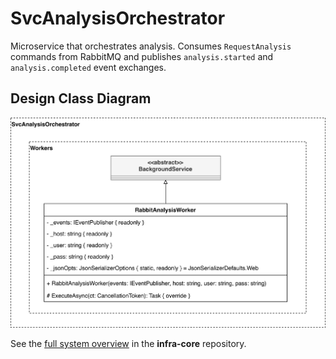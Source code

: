 # SvcAnalysisOrchestrator
Microservice that orchestrates analysis. Consumes `RequestAnalysis` commands from RabbitMQ and publishes `analysis.started` and `analysis.completed` event exchanges.

## Design Class Diagram

![Design Class Diagram](docs/images/svc-analysis-orchestrator-dcd.jpg)

See the [full system overview](https://github.com/team-2-devs/infra-core) in the **infra-core** repository.